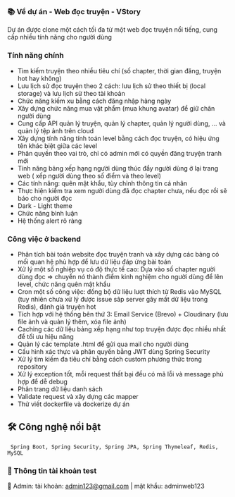 ### 📚 Về dự án - Web đọc truyện - VStory
   Dự án được clone một cách tối đa từ một web đọc truyện nổi tiếng, cung cấp nhiều tính năng cho người dùng 

### Tính năng chính
- Tìm kiếm truyện theo nhiều tiêu chí (số chapter, thời gian đăng, truyện hot hay không)
- Lưu lịch sử đọc truyện theo 2 cách: lưu lịch sử theo thiết bị (local storage) và lưu lịch sử theo tài khoản
- Chức năng kiếm xu bằng cách đăng nhập hàng ngày
- Xây dựng chức năng mua vật phẩm (mua khung avatar) để giữ chân người dùng
- Cung cấp API quản lý truyện, quản lý chapter, quản lý người dùng, ... và quản lý tệp ảnh trên cloud
- Xây dựng tính năng tính toán level bằng cách đọc truyện, có hiệu ứng tên khác biệt giữa các level
- Phân quyền theo vai trò, chỉ có admin mới có quyền đăng truyện tranh mới
- Tính năng bảng xếp hạng người dùng thúc đẩy người dùng ở lại trang web ( xếp người dùng theo số điểm và theo level)
- Các tính năng: quên mật khẩu, tùy chỉnh thông tin cá nhân
- Thực hiện kiểm tra xem người dùng đã đọc chapter chưa, nếu đọc rồi sẽ báo cho người đọc
- Dark - Light theme
- Chức năng bình luận
- Hệ thống alert rõ ràng

### Công việc ở backend
- Phân tích bài toán website đọc truyện tranh và xây dựng các bảng có mối quan hệ phù hợp để lưu dữ liệu đáp ứng bài toán
- Xử lý một số nghiệp vụ có độ thực tế cao: Dựa vào số chapter người dùng đọc => chuyển nó thành điểm kinh nghiệm cho người dùng để lên level, chức năng quên mật khẩu
- Cron một số công việc: đồng bộ dữ liệu lượt thích từ Redis vào MySQL (tuy nhiên chưa xử lý được issue sâp server gây mất dữ liệu trong Redis), đánh giá truyện hot
- Tích hợp với hệ thống bên thứ 3: Email Service (Brevo) + Cloudinary (lưu file ảnh và quản lý thêm, xóa file ảnh)
- Caching các dữ liệu bảng xếp hạng như top truyện được đọc nhiều nhất để tối ưu hiệu năng
- Quản lý các template .html để gửi qua mail cho người dùng
- Cấu hình xác thực và phân quyền bằng JWT dùng Spring Security
- Xử lý tìm kiếm đa tiêu chí bằng cách custom phương thức trong repository
- Xử lý exception tốt, mỗi request thất bại đều có mã lỗi và message phù hợp để dễ debug
- Phân trang dữ liệu danh sách
- Validate request và xây dựng các mapper
- Thử viết dockerfile và dockerize dự án 

  
## 🛠️ Công nghệ nổi bật
     Spring Boot, Spring Security, Spring JPA, Spring Thymeleaf, Redis, MySQL

### 👤 Thông tin tài khoản test 
📌 Admin: tài khoản: admin123@gmail.com | mật khẩu: adminweb123
